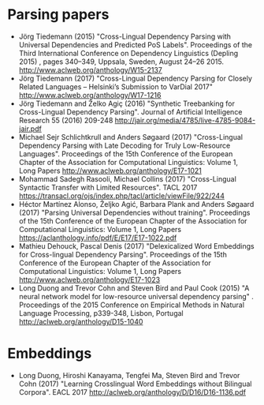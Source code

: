 
# Parsing papers 

* Jörg Tiedemann (2015) "Cross-Lingual Dependency Parsing with Universal Dependencies and Predicted PoS Labels". Proceedings of the Third International Conference on Dependency Linguistics (Depling 2015)
, pages 340–349, Uppsala, Sweden, August 24–26 2015. http://www.aclweb.org/anthology/W15-2137
* Jörg Tiedemann (2017) "Cross-Lingual Dependency Parsing for Closely Related Languages – Helsinki’s Submission to VarDial 2017" http://www.aclweb.org/anthology/W17-1216
* Jörg Tiedemann and Želko Agiç (2016) "Synthetic Treebanking for Cross-Lingual Dependency Parsing". Journal of Artificial Intelligence Research 55 (2016) 209-248 http://jair.org/media/4785/live-4785-9084-jair.pdf
* Michael Sejr Schlichtkrull and Anders Søgaard (2017) "Cross-Lingual Dependency Parsing with Late Decoding for Truly Low-Resource Languages". Proceedings of the 15th Conference of the European Chapter of the Association for Computational Linguistics: Volume 1, Long Papers http://www.aclweb.org/anthology/E17-1021
* Mohammad Sadegh Rasooli, Michael Collins (2017) "Cross-Lingual Syntactic Transfer with Limited Resources". TACL 2017 https://transacl.org/ojs/index.php/tacl/article/viewFile/922/244
* Héctor Martínez Alonso, Željko Agić, Barbara Plank and Anders Søgaard (2017) "Parsing Universal Dependencies without training". Proceedings of the 15th Conference of the European Chapter of the Association for Computational Linguistics: Volume 1, Long Papers https://aclanthology.info/pdf/E/E17/E17-1022.pdf
* Mathieu Dehouck, Pascal Denis (2017) "Delexicalized Word Embeddings for Cross-lingual Dependency Parsing". Proceedings of the 15th Conference of the European Chapter of the Association for Computational Linguistics: Volume 1, Long Papers http://www.aclweb.org/anthology/E17-1023
*  Long Duong and Trevor Cohn and Steven Bird and Paul Cook (2015) "A neural network model for low-resource universal dependency parsing" .  Proceedings of the 2015 Conference on Empirical Methods in Natural Language Processing, p339-348, Lisbon, Portugal http://aclweb.org/anthology/D15-1040

# Embeddings

* Long Duong, Hiroshi Kanayama, Tengfei Ma, Steven Bird and Trevor Cohn (2017) "Learning Crosslingual Word Embeddings without Bilingual Corpora". EACL 2017 http://aclweb.org/anthology/D/D16/D16-1136.pdf
